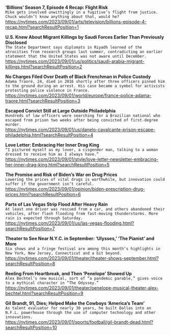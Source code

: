**‘Billions’ Season 7, Episode 4 Recap: Flight Risk**\
`Mike gets involved unwittingly in a fugitive’s flight from justice. Chuck wouldn’t know anything about that, would he?`\
https://nytimes.com/2023/09/01/arts/television/billions-episode-4-recap.html?searchResultPosition=1

**U.S. Knew About Migrant Killings by Saudi Forces Earlier Than Previously Disclosed**\
`The State Department says diplomats in Riyadh learned of the atrocities from research groups last summer, contradicting an earlier statement that the United States was not aware until December.`\
https://nytimes.com/2023/09/01/us/politics/saudi-arabia-migrant-killings.html?searchResultPosition=2

**No Charges Filed Over Death of Black Frenchman in Police Custody**\
`Adama Traoré, 24, died in 2016 shortly after three officers pinned him to the ground during an arrest. His case became a symbol for activists protesting police violence in France.`\
https://nytimes.com/2023/09/01/world/europe/france-police-adama-traore.html?searchResultPosition=3

**Escaped Convict Still at Large Outside Philadelphia**\
`Hundreds of law officers were searching for a Brazilian national who escaped from prison two weeks after being convicted of first-degree murder.`\
https://nytimes.com/2023/09/01/us/danelo-cavalcante-prison-escape-philadelphia.html?searchResultPosition=4

**Love Letter: Embracing Her Inner Drag King**\
`“I pictured myself as my lover, a cisgender man, talking to a woman dressed to receive him as I always have.”`\
https://nytimes.com/2023/09/01/style/love-letter-newsletter-embracing-her-inner-drag-king.html?searchResultPosition=5

**The Promise and Risk of Biden’s War on Drug Prices**\
`Lowering the prices of vital drugs is worthwhile, but innovation could suffer if the government isn’t careful.`\
https://nytimes.com/2023/09/01/opinion/biden-prescription-drug-prices.html?searchResultPosition=6

**Parts of Las Vegas Strip Flood After Heavy Rain**\
`At least one driver was rescued from a car, and others abandoned their vehicles, after flash flooding from fast-moving thunderstorms. More rain is expected through Saturday.`\
https://nytimes.com/2023/09/01/us/las-vegas-flooding.html?searchResultPosition=7

**Theater to See Near N.Y.C. in September: ‘Ulysses,’ ‘The Pianist’ and More**\
`Six shows and a fringe festival are among this month’s highlights in New York, New Jersey, Connecticut and a bit beyond.`\
https://nytimes.com/2023/09/01/theater/theater-shows-september.html?searchResultPosition=8

**Reeling From Heartbreak, and Then ‘Penelope’ Showed Up**\
`Alex Bechtel’s new musical, sort of “a pandemic parable,” gives voice to a mythical character in “The Odyssey.”`\
https://nytimes.com/2023/09/01/theater/penelope-musical-theater-alex-bechtel.html?searchResultPosition=9

**Gil Brandt, 91, Dies; Helped Make the Cowboys ‘America’s Team’**\
`As talent evaluator for nearly 30 years, he built Dallas into an N.F.L. powerhouse through the use of computer technology and other innovations.`\
https://nytimes.com/2023/09/01/sports/football/gil-brandt-dead.html?searchResultPosition=10

